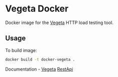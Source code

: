 # Vegeta Docker

Docker image for the [Vegeta](https://github.com/tsenart/vegeta) HTTP load testing tool.

## Usage

To build image:
```bash
docker build -t docker-vegeta .
```

Documentation - [Vegeta](https://github.com/tsenart/vegeta) [RestApi](https://github.com/nitishm/vegeta-server/blob/master/docs/usage.md)
